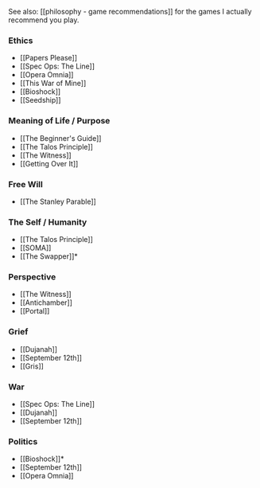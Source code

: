 See also: [[philosophy - game recommendations]] for the games I actually recommend you play.

### Ethics

 - [[Papers Please]]
 - [[Spec Ops: The Line]]
 - [[Opera Omnia]]
 - [[This War of Mine]]
 - [[Bioshock]]
 - [[Seedship]]

### Meaning of Life / Purpose

 - [[The Beginner's Guide]]
 - [[The Talos Principle]]
 - [[The Witness]]
 - [[Getting Over It]]

### Free Will

 - [[The Stanley Parable]]

### The Self / Humanity

 - [[The Talos Principle]]
 - [[SOMA]]
 - [[The Swapper]]\*

### Perspective

 - [[The Witness]]
 - [[Antichamber]]
 - [[Portal]]

### Grief

 - [[Dujanah]]
 - [[September 12th]]
 - [[Gris]]

### War

 - [[Spec Ops: The Line]]
 - [[Dujanah]]
 - [[September 12th]]

### Politics

 - [[Bioshock]]\*
 - [[September 12th]]
 - [[Opera Omnia]]

